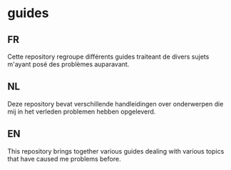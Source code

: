 # guides
## FR
Cette repository regroupe différents guides traiteant de divers sujets m'ayant posé des problèmes auparavant.

## NL
Deze repository bevat verschillende handleidingen over onderwerpen die mij in het verleden problemen hebben opgeleverd.

## EN
This repository brings together various guides dealing with various topics that have caused me problems before.
